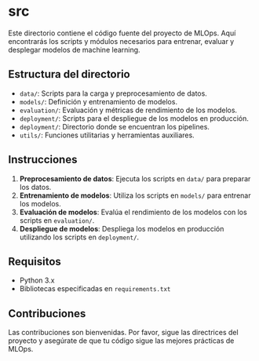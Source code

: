 # src

Este directorio contiene el código fuente del proyecto de MLOps. Aquí encontrarás los scripts y módulos necesarios para entrenar, evaluar y desplegar modelos de machine learning.

## Estructura del directorio 

- `data/`: Scripts para la carga y preprocesamiento de datos.
- `models/`: Definición y entrenamiento de modelos.
- `evaluation/`: Evaluación y métricas de rendimiento de los modelos.
- `deployment/`: Scripts para el despliegue de los modelos en producción.
- `deployment/`: Directorio donde se encuentran los pipelines.
- `utils/`: Funciones utilitarias y herramientas auxiliares.

## Instrucciones

1. **Preprocesamiento de datos**: Ejecuta los scripts en `data/` para preparar los datos.
2. **Entrenamiento de modelos**: Utiliza los scripts en `models/` para entrenar los modelos.
3. **Evaluación de modelos**: Evalúa el rendimiento de los modelos con los scripts en `evaluation/`.
4. **Despliegue de modelos**: Despliega los modelos en producción utilizando los scripts en `deployment/`.

## Requisitos

- Python 3.x
- Bibliotecas especificadas en `requirements.txt`

## Contribuciones

Las contribuciones son bienvenidas. Por favor, sigue las directrices del proyecto y asegúrate de que tu código sigue las mejores prácticas de MLOps.
